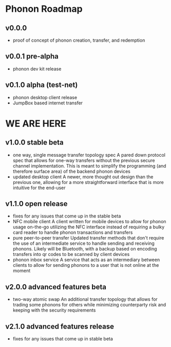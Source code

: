 # Phonon Roadmap
## v0.0.0
- proof of concept of phonon creation, transfer, and redemption

## v0.0.1 pre-alpha
- phonon dev kit release

## v0.1.0 alpha (test-net)
- phonon desktop client release
- JumpBox based internet transfer

# WE ARE HERE
## v1.0.0 stable beta
- one way, single message transfer topology spec
A pared down protocol spec that allows for one-way transfers without the previous secure channel implementation. This is meant to simplify the programming (and therefore surface area) of the backend phonon devices
- updated desktop client
A newer, more thought out design than the previous one, allowing for a more straightforward interface that is more intuitive for the end-user
## v1.1.0 open release
- fixes for any issues that come up in the stable beta
- NFC mobile client
A client written for mobile devices to allow for phonon usage on-the-go utilizing the NFC interface instead of requiring a bulky card reader to handle phonon transactions and transfers
- pure peer-to-peer transfer
Updated transfer methods that don't require the use of an intermediate service to handle sending and receiving phonons. Likely will be Bluetooth, with a backup based on encoding transfers into qr codes to be scanned by client devices
- phonon inbox service
A service that acts as an intermediary between clients to allow for sending phonons to a user that is not online at the moment

## v2.0.0 advanced features beta
- two-way atomic swap
An additional transfer topology that allows for trading some phonons for others while minimizing counterparty risk and keeping with the security requirements
## v2.1.0 advanced features release
- fixes for any issues that come up in stable beta

